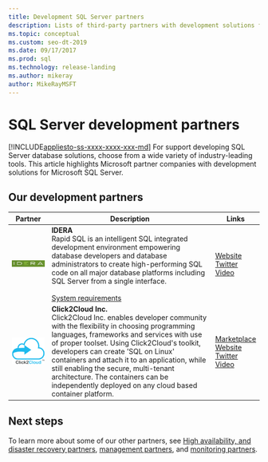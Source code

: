 ```yaml
---
title: Development SQL Server partners
description: Lists of third-party partners with development solutions for Server.
ms.topic: conceptual
ms.custom: seo-dt-2019
ms.date: 09/17/2017    
ms.prod: sql
ms.technology: release-landing
ms.author: mikeray
author: MikeRayMSFT
---
```

# SQL Server development partners
[!INCLUDE[appliesto-ss-xxxx-xxxx-xxx-md](../includes/applies-to-version/sqlserver.md)]
For support developing SQL Server database solutions, choose from a wide variety of industry-leading tools.  This article highlights Microsoft partner companies with development solutions for Microsoft SQL Server.

## Our development partners

| Partner | Description | Links |
| --- | --- | --- |
|![idera][1] |**IDERA**<br>Rapid SQL is an intelligent SQL integrated development environment empowering database developers and database administrators to create high-performing SQL code on all major database platforms including SQL Server from a single interface.<br><br>[System requirements][idera_requirements]|<!--[Marketplace][idera_marketplace]<br>-->[Website][idera_website]<br>[Twitter][idera_twitter]<br>[Video][idera_youtube] |
|![click2cloud][2] |**Click2Cloud Inc.**<br>Click2Cloud Inc. enables developer community with the flexibility in choosing programming languages, frameworks and services with use of proper toolset. Using Click2Cloud's toolkit, developers can create 'SQL on Linux' containers and attach it to an application, while still enabling the secure, multi-tenant architecture. The containers can be independently deployed on any cloud based container platform.|[Marketplace][click2cloud_marketplace]<br>[Website][click2cloud_website]<br>[Twitter][click2cloud_twitter]<br>[Video][click2cloud_youtube] |

## Next steps
To learn more about some of our other partners, see [High availability, and disaster recovery partners][hadr_partners], [management partners][management_partners], and [monitoring partners][monitor_partners].

<!--Image references-->
[1]: ./media/partner-hadr-sql-server/idera-logo.png
[2]: ./media/partner-hadr-sql-server/click2cloud-logo.png

<!--Article links-->
[hadr_partners]: ./partner-hadr-sql-server.md
[management_partners]: ./partner-management-sql-server.md
[monitor_partners]: ./partner-monitor-sql-server.md

<!--Website links -->

[idera_website]:https://www.idera.com/rapid-sql-ide
[click2cloud_website]:https://www.click2cloud.com/
<!--Get Started Links-->

<!--Datasheet Links-->

<!--Marketplace Links -->

<!----Not available[idera_marketplace]:https://azure.microsoft.com/marketplace/ -->

[click2cloud_marketplace]:https://marketplace.visualstudio.com/items?itemName=Click2CloudInc.Click2CloudDockerExtensionforVisualStudio 

<!--Press links-->
<!--[idera_press]:-->

<!--YouTube links-->
[idera_youtube]:https://www.idera.com/resourcecentral/videos/rapid-sql-overview
[click2cloud_youtube]:https://www.youtube.com/channel/UCjVgly_5QMuNZQh2I2FkHQQ

<!--Twitter links-->
[idera_twitter]:https://twitter.com/Idera_Software
[click2cloud_twitter]:https://twitter.com/click2cloudinc 

<!--Supported Systems-->
[idera_requirements]:https://www.idera.com/rapid-sql-ide/systemrequirements
